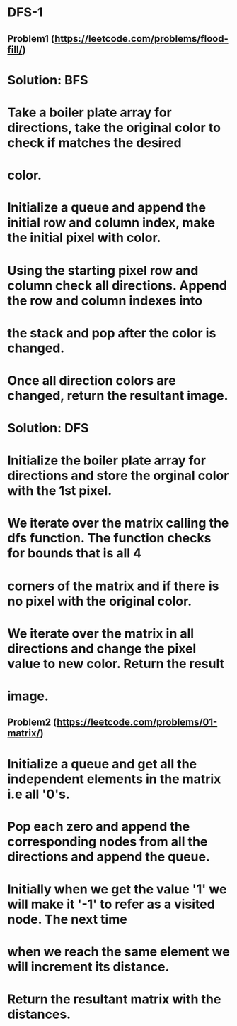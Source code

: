 # DFS-1

## Problem1 (https://leetcode.com/problems/flood-fill/)

# Solution: BFS
# Take a boiler plate array for directions, take the original color to check if matches the desired 
# color.
# Initialize a queue and append the initial row and column index, make the initial pixel with color.
# Using the starting pixel row and column check all directions. Append the row and column indexes into
# the stack and pop after the color is changed. 
# Once all direction colors are changed, return the resultant image.

# Solution: DFS
# Initialize the boiler plate array for directions and store the orginal color with the 1st pixel.
# We iterate over the matrix calling the dfs function. The function checks for bounds that is all 4 
# corners of the matrix and if there is no pixel with the original color.
# We iterate over the matrix in all directions and change the pixel value to new color. Return the result
# image.

## Problem2 (https://leetcode.com/problems/01-matrix/)

# Initialize a queue and get all the independent elements in the matrix i.e all '0's.
# Pop each zero and append the corresponding nodes from all the directions and append the queue.
# Initially when we get the value '1' we will make it '-1' to refer as a visited node. The next time
# when we reach the same element we will increment its distance.
# Return the resultant matrix with the distances.